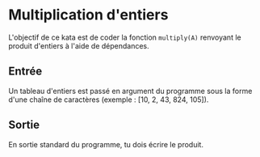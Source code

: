 # Multiplication d'entiers

L'objectif de ce kata est de coder la fonction `multiply(A)` renvoyant le produit d'entiers à l'aide de dépendances.

## Entrée
Un tableau d'entiers est passé en argument du programme sous la forme d'une chaîne de caractères (exemple : [10, 2, 43, 824, 105]).

## Sortie
En sortie standard du programme, tu dois écrire le produit.
